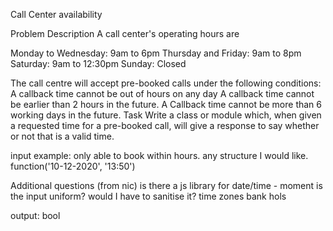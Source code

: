 Call Center availability

Problem Description
A call center's operating hours are

Monday to Wednesday: 9am to 6pm
Thursday and Friday: 9am to 8pm
Saturday: 9am to 12:30pm
Sunday: Closed

The call centre will accept pre-booked calls under the following conditions:
A callback time cannot be out of hours on any day
A callback time cannot be earlier than 2 hours in the future.
A Callback time cannot be more than 6 working days in the future.
Task
Write a class or module which, when given a requested time for a pre-booked call,
will give a response to say whether or not that is a valid time.

input example:
only able to book within hours.
any structure I would like.
function('10-12-2020', '13:50')

Additional questions (from nic)
is there a js library for date/time - moment
is the input uniform? would I have to sanitise it?
time zones
bank hols

output:
bool
